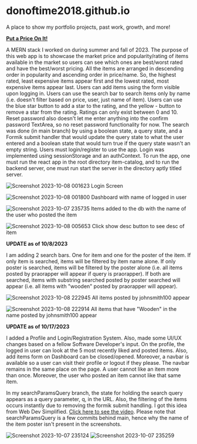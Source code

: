 # donoftime2018.github.io
A place to show my portfolio projects, past work, growth, and more!

[**Put a Price On It!**](https://github.com/donoftime2018/ItemCatalog)

A MERN stack I worked on during summer and fall of 2023. The purpose of this web app is to showcase the market price and popularity/rating of items available in the market so users can see which ones are best/worst rated and have the best/worst pricing. All the items are arranged in descending order in popularity and ascending order in price/name. So, the highest rated, least expensive items appear first and the lowest rated, most expensive items appear last. Users can add items using the form visible upon logging in. Users can use the search bar to search items only by name (i.e. doesn't filter based on price, user, just name of item). Users can use the blue star button to add a star to the rating, and the yellow - button to remove a star from the rating. Ratings can only exist between 0 and 10. Reset password also doesn't let me enter anything into the confirm password TextArea, so no reset password functionality for now. The search was done (in main branch) by using a boolean state, a query state, and a Formik submit handler that would update the query state to what the user entered and a boolean state that would turn true if the query state wasn't an empty string. Users must login/register to use the app. Login was implemented using sessionStorage and an authContext. To run the app, one must run the react app in the root directory item-catalog, and to run the backend server, one must run start the server in the directory aptly titled server. 

![Screenshot 2023-10-08 001623](https://github.com/donoftime2018/donoftime2018.github.io/assets/84360449/f668ad8f-d2fb-401a-9648-58fb9d5d7f23)
Login Screen

![Screenshot 2023-10-08 001800](https://github.com/donoftime2018/donoftime2018.github.io/assets/84360449/7eefbddb-dab6-4de2-9828-5b2038081761)
Dashboard with name of logged in user

![Screenshot 2023-10-07 235735](https://github.com/donoftime2018/donoftime2018.github.io/assets/84360449/7b8a9ee7-95bb-486a-9698-271f18a26f21)
Items added to the db with the name of the user who posted the item

![Screenshot 2023-10-08 005653](https://github.com/donoftime2018/donoftime2018.github.io/assets/84360449/123da71c-30e9-430f-bb63-16bddc93cd46)
Click show desc button to see desc of item

**UPDATE as of 10/8/2023**

I am adding 2 search bars. One for item and one for the poster of the item. If only item is searched, items will be filtered by item name alone. If only poster is searched, items will be filtered by the poster alone (i.e. all items posted by praorapper will appear if query is praorapper). If both are searched, items with substring searched posted by poster searched will appear (i.e. all items with "wooden" posted by praorapper will appear).

![Screenshot 2023-10-08 222945](https://github.com/donoftime2018/donoftime2018.github.io/assets/84360449/45c07c04-d0b2-4b6c-8b17-4bdb30663902)
All items posted by johnsmith100 appear

![Screenshot 2023-10-08 222914](https://github.com/donoftime2018/donoftime2018.github.io/assets/84360449/2cd9e8c8-71b1-4b01-bc79-6d0cd075e1a6)
All items that have "Wooden" in the name posted by johnsmith100 appear

**UPDATE as of 10/17/2023**

I added a Profile and Login/Registration System. Also, made some UI/UX changes based on a fellow Software Developer's input. On the profile, the logged in user can look at the 5 most recently liked and posted items. Also, add items form on Dashboard can be closed/opened. Moreover, a navbar is available so a user can visit their profile or logout if they please. The navbar remains in the same place on the page. A user cannot like an item more than once. Moreover, the user who posted an item cannot like that same item. 

In my searchParamsQuery branch, the state for holding the search query appears as a query parameter, q, in the URL. Also, the filtering of the items occurs instantly due to removing the formik submit handling. I got this idea from Web Dev Simplified. [Click here to see the video](https://www.youtube.com/watch?v=oZZEI23Ri6E&t=257s). Please note that searchParamsQuery is a few commits behind main, hence why the name of the item poster isn't present in the screenshots.

![Screenshot 2023-10-07 235124](https://github.com/donoftime2018/donoftime2018.github.io/assets/84360449/c106a330-0eb7-4699-83b9-fb9d5059a855)
![Screenshot 2023-10-07 235259](https://github.com/donoftime2018/donoftime2018.github.io/assets/84360449/5b7a7c85-6087-4cde-a762-2cb33575b444)
